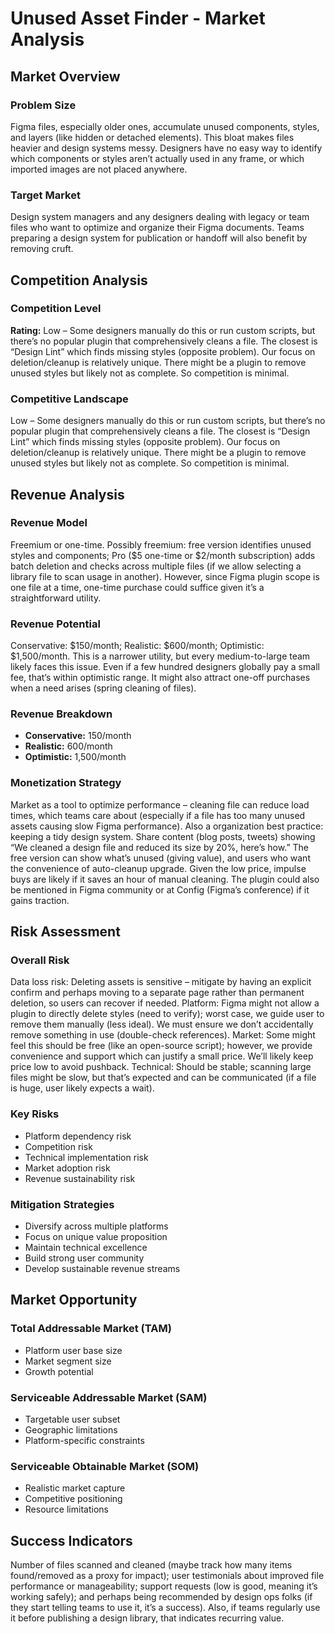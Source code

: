 # Unused Asset Finder - Market Analysis

## Market Overview

### Problem Size
Figma files, especially older ones, accumulate unused components, styles, and layers (like hidden or detached elements). This bloat makes files heavier and design systems messy. Designers have no easy way to identify which components or styles aren’t actually used in any frame, or which imported images are not placed anywhere.

### Target Market
Design system managers and any designers dealing with legacy or team files who want to optimize and organize their Figma documents. Teams preparing a design system for publication or handoff will also benefit by removing cruft.

## Competition Analysis

### Competition Level
**Rating:** Low – Some designers manually do this or run custom scripts, but there’s no popular plugin that comprehensively cleans a file. The closest is “Design Lint” which finds missing styles (opposite problem). Our focus on deletion/cleanup is relatively unique. There might be a plugin to remove unused styles but likely not as complete. So competition is minimal.

### Competitive Landscape
Low – Some designers manually do this or run custom scripts, but there’s no popular plugin that comprehensively cleans a file. The closest is “Design Lint” which finds missing styles (opposite problem). Our focus on deletion/cleanup is relatively unique. There might be a plugin to remove unused styles but likely not as complete. So competition is minimal.

## Revenue Analysis

### Revenue Model
Freemium or one-time. Possibly freemium: free version identifies unused styles and components; Pro ($5 one-time or $2/month subscription) adds batch deletion and checks across multiple files (if we allow selecting a library file to scan usage in another). However, since Figma plugin scope is one file at a time, one-time purchase could suffice given it’s a straightforward utility.

### Revenue Potential
Conservative: $150/month; Realistic: $600/month; Optimistic: $1,500/month. This is a narrower utility, but every medium-to-large team likely faces this issue. Even if a few hundred designers globally pay a small fee, that’s within optimistic range. It might also attract one-off purchases when a need arises (spring cleaning of files).

### Revenue Breakdown
- **Conservative:** 150/month
- **Realistic:** 600/month
- **Optimistic:** 1,500/month

### Monetization Strategy
Market as a tool to optimize performance – cleaning file can reduce load times, which teams care about (especially if a file has too many unused assets causing slow Figma performance). Also a organization best practice: keeping a tidy design system. Share content (blog posts, tweets) showing “We cleaned a design file and reduced its size by 20%, here’s how.” The free version can show what’s unused (giving value), and users who want the convenience of auto-cleanup upgrade. Given the low price, impulse buys are likely if it saves an hour of manual cleaning. The plugin could also be mentioned in Figma community or at Config (Figma’s conference) if it gains traction.

## Risk Assessment

### Overall Risk
Data loss risk: Deleting assets is sensitive – mitigate by having an explicit confirm and perhaps moving to a separate page rather than permanent deletion, so users can recover if needed. Platform: Figma might not allow a plugin to directly delete styles (need to verify); worst case, we guide user to remove them manually (less ideal). We must ensure we don’t accidentally remove something in use (double-check references). Market: Some might feel this should be free (like an open-source script); however, we provide convenience and support which can justify a small price. We’ll likely keep price low to avoid pushback. Technical: Should be stable; scanning large files might be slow, but that’s expected and can be communicated (if a file is huge, user likely expects a wait).

### Key Risks
- Platform dependency risk
- Competition risk
- Technical implementation risk
- Market adoption risk
- Revenue sustainability risk

### Mitigation Strategies
- Diversify across multiple platforms
- Focus on unique value proposition
- Maintain technical excellence
- Build strong user community
- Develop sustainable revenue streams

## Market Opportunity

### Total Addressable Market (TAM)
- Platform user base size
- Market segment size
- Growth potential

### Serviceable Addressable Market (SAM)
- Targetable user subset
- Geographic limitations
- Platform-specific constraints

### Serviceable Obtainable Market (SOM)
- Realistic market capture
- Competitive positioning
- Resource limitations

## Success Indicators
Number of files scanned and cleaned (maybe track how many items found/removed as a proxy for impact); user testimonials about improved file performance or manageability; support requests (low is good, meaning it’s working safely); and perhaps being recommended by design ops folks (if they start telling teams to use it, it’s a success). Also, if teams regularly use it before publishing a design library, that indicates recurring value.
